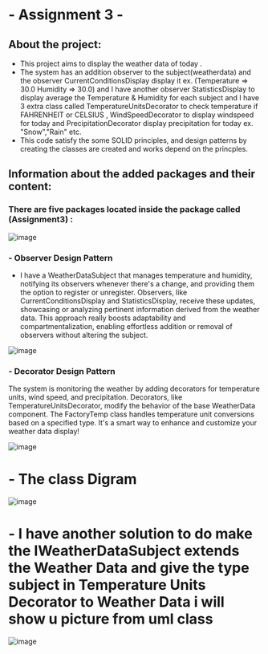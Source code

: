 # - Assignment 3 -

## About the project:
- This project aims to display the weather data of today .
- The system has an addition observer to the subject(weatherdata) and the observer CurrentConditionsDisplay display it ex. (Temperature => 30.0  Humidity => 30.0) and I have another observer StatisticsDisplay to display average the Temperature & Humidity for each subject and I have 3 extra class called TemperatureUnitsDecorator to check temperature if FAHRENHEIT or CELSIUS , WindSpeedDecorator to display windspeed for today and PrecipitationDecorator display precipitation for today ex. "Snow","Rain" etc.
- This code satisfy the some SOLID principles, and design patterns by creating the classes are created and works depend on the princples.

## Information about the added packages and their content:
### There are five packages located inside the package called (Assignment3) :
![image](https://github.com/tubasi18/AdvanceCourse/assets/114957621/0ccbb1f5-4f7c-4fe9-8541-726aa5f11d6c)

### - Observer Design Pattern


- I have a WeatherDataSubject that manages temperature and humidity, notifying its observers whenever there's a change, and providing them the option to register or unregister. Observers, like CurrentConditionsDisplay and StatisticsDisplay, receive these updates, showcasing or analyzing pertinent information derived from the weather data. This approach really boosts adaptability and compartmentalization, enabling effortless addition or removal of observers without altering the subject.
  
![image](https://github.com/tubasi18/AdvanceCourse/assets/114957621/55cd9b32-e060-41da-b5b7-56057fe0e6c5)

### - Decorator Design Pattern 


The system is monitoring the weather by adding decorators for temperature units, wind speed, and precipitation. Decorators, like TemperatureUnitsDecorator, modify the behavior of the base WeatherData component. The FactoryTemp class handles temperature unit conversions based on a specified type. It's a smart way to enhance and customize your weather data display!

![image](https://github.com/tubasi18/AdvanceCourse/assets/114957621/961a2979-0b92-4ca5-bb4c-151f9a45ce5f)


# - The class Digram 
![image](https://github.com/tubasi18/AdvanceCourse/assets/114957621/212b87d8-cf59-4356-bbd7-156335908d3a)

# - I have another solution to do make the IWeatherDataSubject extends the Weather Data and give the type subject in Temperature Units Decorator to Weather Data i will show u picture from uml class

![image](https://github.com/tubasi18/AdvanceCourse/assets/114957621/636704ef-e937-4d4b-9cdb-1ad3fbd70e05)


